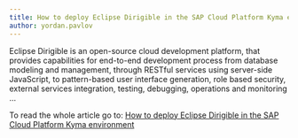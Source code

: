 ```yaml
---
title: How to deploy Eclipse Dirigible in the SAP Cloud Platform Kyma environment
author: yordan.pavlov
---
```


Eclipse Dirigible is an open-source cloud development platform, that provides capabilities for end-to-end development process from database modeling and management, through RESTful services using server-side JavaScript, to pattern-based user interface generation, role based security, external services integration, testing, debugging, operations and monitoring ...


To read the whole article go to: [How to deploy Eclipse Dirigible in the SAP Cloud Platform Kyma environment](https://blogs.sap.com/2020/10/13/how-to-deploy-eclipse-dirigible-in-the-sap-cloud-platform-kyma-environment/)
